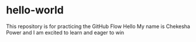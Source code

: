 # hello-world
This repository is for practicing the GitHub Flow
Hello My name is Chekesha Power and I am excited to learn and eager to win

